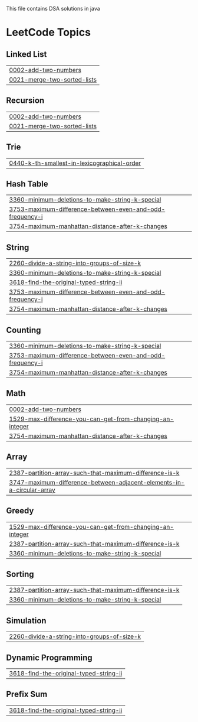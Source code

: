 This file contains DSA solutions in java 

<!---LeetCode Topics Start-->
# LeetCode Topics
## Linked List
|  |
| ------- |
| [0002-add-two-numbers](https://github.com/stutisharma31/DSASolutions/tree/master/0002-add-two-numbers) |
| [0021-merge-two-sorted-lists](https://github.com/stutisharma31/DSASolutions/tree/master/0021-merge-two-sorted-lists) |
## Recursion
|  |
| ------- |
| [0002-add-two-numbers](https://github.com/stutisharma31/DSASolutions/tree/master/0002-add-two-numbers) |
| [0021-merge-two-sorted-lists](https://github.com/stutisharma31/DSASolutions/tree/master/0021-merge-two-sorted-lists) |
## Trie
|  |
| ------- |
| [0440-k-th-smallest-in-lexicographical-order](https://github.com/stutisharma31/DSASolutions/tree/master/0440-k-th-smallest-in-lexicographical-order) |
## Hash Table
|  |
| ------- |
| [3360-minimum-deletions-to-make-string-k-special](https://github.com/stutisharma31/DSASolutions/tree/master/3360-minimum-deletions-to-make-string-k-special) |
| [3753-maximum-difference-between-even-and-odd-frequency-i](https://github.com/stutisharma31/DSASolutions/tree/master/3753-maximum-difference-between-even-and-odd-frequency-i) |
| [3754-maximum-manhattan-distance-after-k-changes](https://github.com/stutisharma31/DSASolutions/tree/master/3754-maximum-manhattan-distance-after-k-changes) |
## String
|  |
| ------- |
| [2260-divide-a-string-into-groups-of-size-k](https://github.com/stutisharma31/DSASolutions/tree/master/2260-divide-a-string-into-groups-of-size-k) |
| [3360-minimum-deletions-to-make-string-k-special](https://github.com/stutisharma31/DSASolutions/tree/master/3360-minimum-deletions-to-make-string-k-special) |
| [3618-find-the-original-typed-string-ii](https://github.com/stutisharma31/DSASolutions/tree/master/3618-find-the-original-typed-string-ii) |
| [3753-maximum-difference-between-even-and-odd-frequency-i](https://github.com/stutisharma31/DSASolutions/tree/master/3753-maximum-difference-between-even-and-odd-frequency-i) |
| [3754-maximum-manhattan-distance-after-k-changes](https://github.com/stutisharma31/DSASolutions/tree/master/3754-maximum-manhattan-distance-after-k-changes) |
## Counting
|  |
| ------- |
| [3360-minimum-deletions-to-make-string-k-special](https://github.com/stutisharma31/DSASolutions/tree/master/3360-minimum-deletions-to-make-string-k-special) |
| [3753-maximum-difference-between-even-and-odd-frequency-i](https://github.com/stutisharma31/DSASolutions/tree/master/3753-maximum-difference-between-even-and-odd-frequency-i) |
| [3754-maximum-manhattan-distance-after-k-changes](https://github.com/stutisharma31/DSASolutions/tree/master/3754-maximum-manhattan-distance-after-k-changes) |
## Math
|  |
| ------- |
| [0002-add-two-numbers](https://github.com/stutisharma31/DSASolutions/tree/master/0002-add-two-numbers) |
| [1529-max-difference-you-can-get-from-changing-an-integer](https://github.com/stutisharma31/DSASolutions/tree/master/1529-max-difference-you-can-get-from-changing-an-integer) |
| [3754-maximum-manhattan-distance-after-k-changes](https://github.com/stutisharma31/DSASolutions/tree/master/3754-maximum-manhattan-distance-after-k-changes) |
## Array
|  |
| ------- |
| [2387-partition-array-such-that-maximum-difference-is-k](https://github.com/stutisharma31/DSASolutions/tree/master/2387-partition-array-such-that-maximum-difference-is-k) |
| [3747-maximum-difference-between-adjacent-elements-in-a-circular-array](https://github.com/stutisharma31/DSASolutions/tree/master/3747-maximum-difference-between-adjacent-elements-in-a-circular-array) |
## Greedy
|  |
| ------- |
| [1529-max-difference-you-can-get-from-changing-an-integer](https://github.com/stutisharma31/DSASolutions/tree/master/1529-max-difference-you-can-get-from-changing-an-integer) |
| [2387-partition-array-such-that-maximum-difference-is-k](https://github.com/stutisharma31/DSASolutions/tree/master/2387-partition-array-such-that-maximum-difference-is-k) |
| [3360-minimum-deletions-to-make-string-k-special](https://github.com/stutisharma31/DSASolutions/tree/master/3360-minimum-deletions-to-make-string-k-special) |
## Sorting
|  |
| ------- |
| [2387-partition-array-such-that-maximum-difference-is-k](https://github.com/stutisharma31/DSASolutions/tree/master/2387-partition-array-such-that-maximum-difference-is-k) |
| [3360-minimum-deletions-to-make-string-k-special](https://github.com/stutisharma31/DSASolutions/tree/master/3360-minimum-deletions-to-make-string-k-special) |
## Simulation
|  |
| ------- |
| [2260-divide-a-string-into-groups-of-size-k](https://github.com/stutisharma31/DSASolutions/tree/master/2260-divide-a-string-into-groups-of-size-k) |
## Dynamic Programming
|  |
| ------- |
| [3618-find-the-original-typed-string-ii](https://github.com/stutisharma31/DSASolutions/tree/master/3618-find-the-original-typed-string-ii) |
## Prefix Sum
|  |
| ------- |
| [3618-find-the-original-typed-string-ii](https://github.com/stutisharma31/DSASolutions/tree/master/3618-find-the-original-typed-string-ii) |
<!---LeetCode Topics End-->